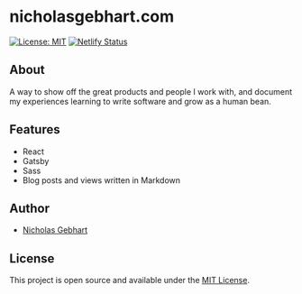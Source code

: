 # nicholasgebhart.com

[![License: MIT](https://img.shields.io/badge/License-MIT-informational)](https://opensource.org/licenses/MIT) [![Netlify Status](https://api.netlify.com/api/v1/badges/423cb447-1e8b-44db-9a4c-0593c2106bc5/deploy-status)](https://app.netlify.com/sites/pedantic-wright-5c2ff8/deploys)

## About

A way to show off the great products and people I work with, and document my experiences learning to write software and grow as a human bean.

## Features
 - React
 - Gatsby
 - Sass
 - Blog posts and views written in Markdown

## Author
 - [Nicholas Gebhart](https://nicholasgebhart.com)

## License

This project is open source and available under the [MIT License](LICENSE).

